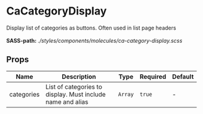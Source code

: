 # CaCategoryDisplay

Display list of categories as buttons. Often used in list page headers<br><br> **SASS-path:** _./styles/components/molecules/ca-category-display.scss_

## Props

<!-- @vuese:CaCategoryDisplay:props:start -->
|Name|Description|Type|Required|Default|
|---|---|---|---|---|
|categories|List of categories to display. Must include name and alias|`Array`|`true`|-|

<!-- @vuese:CaCategoryDisplay:props:end -->


